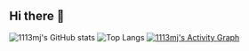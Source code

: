 ## Hi there 👋

<!--
**113mj/113mj** is a ✨ _special_ ✨ repository because its `README.md` (this file) appears on your GitHub profile.

Here are some ideas to get you started:

- 🔭 I’m currently working on ...
- 🌱 I’m currently learning ...
- 👯 I’m looking to collaborate on ...
- 🤔 I’m looking for help with ...
- 💬 Ask me about ...
- 📫 How to reach me: ...
- 😄 Pronouns: ...
- ⚡ Fun fact: ...
-->

![1113mj's GitHub stats](https://github-readme-stats.vercel.app/api?username=113mj&show_icons=true&theme=radical)
![Top Langs](https://github-readme-stats.vercel.app/api/top-langs/?username=113mj&layout=compact&theme=radical)
[![1113mj's Activity Graph](https://github-readme-activity-graph.cyclic.app/graph?username=113mj&theme=github)](https://github.com/ashutosh00710/github-readme-activity-graph)
